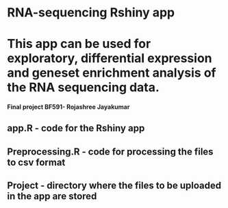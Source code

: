 # RNA-sequencing Rshiny app
# This app can be used for exploratory, differential expression and geneset enrichment analysis of the RNA sequencing data.

#### Final project BF591- Rojashree Jayakumar

## app.R - code for the Rshiny app
## Preprocessing.R - code for processing the files to csv format
## Project - directory where the files to be uploaded in the app are stored
